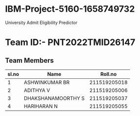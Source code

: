 # IBM-Project-5160-1658749732
University Admit Eligibility Predictor
# Team ID:- PNT2022TMID26147  
<div class="container mt-3">
  <h2>Team Members</h2>
         
  <table class="table table-dark">
    <thead>
      <tr>
        <th>sl.no</th>
        <th>Name</th>
        <th>Roll.no</th>
      </tr>
    </thead>
    <tbody>
      <tr>
        <td>1</td>
        <td>ASHWINKUMAR BR</td>
        <td>211519205018</td>
      </tr>
      <tr>
        <td>2</td>
        <td>ADITHYA V</td>
        <td>211519205006</td>
      </tr>
      <tr>
        <td>3</td>
        <td>DHAKSHANAMOORTHY S</td>
        <td>211519205037</td>
      </tr>
       </tr>
      <tr>
        <td>4</td>
        <td>HARIHARAN N</td>
        <td>211519205055</td>
      </tr>
    </tbody>
  </table>
</div>

</div>
